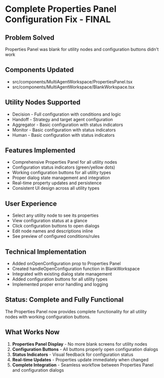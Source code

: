 # Complete Properties Panel Configuration Fix - FINAL

## Problem Solved
Properties Panel was blank for utility nodes and configuration buttons didn't work

## Components Updated
- src/components/MultiAgentWorkspace/PropertiesPanel.tsx
- src/components/MultiAgentWorkspace/BlankWorkspace.tsx

## Utility Nodes Supported
- Decision - Full configuration with conditions and logic
- Handoff - Strategy and target agent configuration
- Aggregator - Basic configuration with status indicators
- Monitor - Basic configuration with status indicators
- Human - Basic configuration with status indicators

## Features Implemented
- Comprehensive Properties Panel for all utility nodes
- Configuration status indicators (green/yellow dots)
- Working configuration buttons for all utility types
- Proper dialog state management and integration
- Real-time property updates and persistence
- Consistent UI design across all utility types

## User Experience
- Select any utility node to see its properties
- View configuration status at a glance
- Click configuration buttons to open dialogs
- Edit node names and descriptions inline
- See preview of configured conditions/rules

## Technical Implementation
- Added onOpenConfiguration prop to Properties Panel
- Created handleOpenConfiguration function in BlankWorkspace
- Integrated with existing dialog state management
- Added configuration buttons for all utility types
- Implemented proper error handling and logging

## Status: Complete and Fully Functional
The Properties Panel now provides complete functionality for all utility nodes with working configuration buttons.

## What Works Now
1. **Properties Panel Display** - No more blank screens for utility nodes
2. **Configuration Buttons** - All buttons properly open configuration dialogs
3. **Status Indicators** - Visual feedback for configuration status
4. **Real-time Updates** - Properties update immediately when changed
5. **Complete Integration** - Seamless workflow between Properties Panel and configuration dialogs
